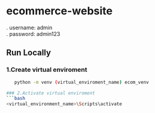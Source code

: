 # ecommerce-website

. username: admin <br>
. password: admin123

## Run Locally 

### 1.Create virtual enviroment
   ```bash
      python -m venv (virtual_enviroment_name) ecom_venv 

### 2.Activate virtual enviroment
   ```bash
   <virtual_environment_name>\Scripts\activate


  

